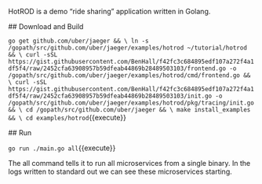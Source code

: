 HotROD is a demo “ride sharing” application written in Golang.

## Download and Build

`
go get github.com/uber/jaeger && \
ln -s /gopath/src/github.com/uber/jaeger/examples/hotrod ~/tutorial/hotrod && \
curl -sSL https://gist.githubusercontent.com/BenHall/f42fc3c684895edf107a272f4a1df5f4/raw/2452cfa63908957b59dfeab44869b28489503103/frontend.go -o /gopath/src/github.com/uber/jaeger/examples/hotrod/cmd/frontend.go && \
curl -sSL https://gist.githubusercontent.com/BenHall/f42fc3c684895edf107a272f4a1df5f4/raw/2452cfa63908957b59dfeab44869b28489503103/init.go -o /gopath/src/github.com/uber/jaeger/examples/hotrod/pkg/tracing/init.go && \
cd /gopath/src/github.com/uber/jaeger && \
make install_examples && \
cd examples/hotrod
`{{execute}}

## Run

`go run ./main.go all`{{execute}}

The all command tells it to run all microservices from a single binary. In the logs written to standard out we can see these microservices starting.
